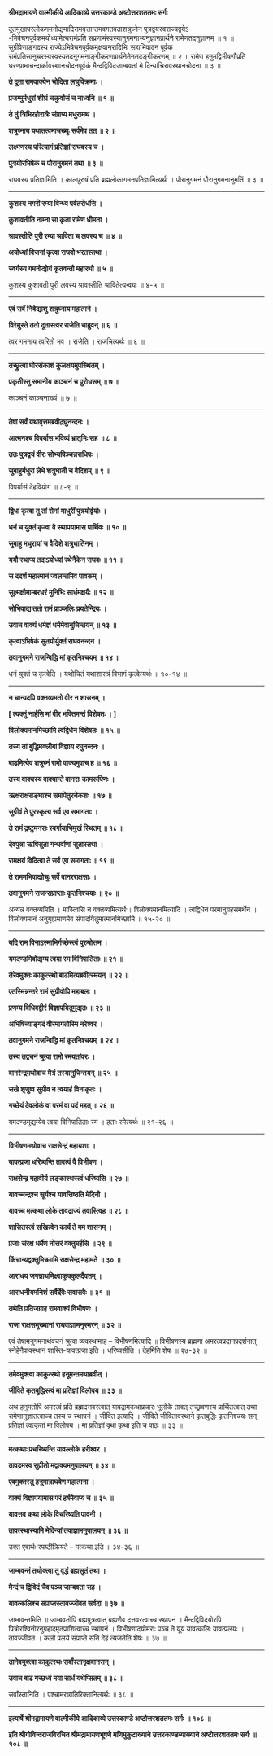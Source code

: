**श्रीमद्रामायणे वाल्मीकीये आदिकाव्ये उत्तरकाण्डे अष्टोत्तरशततमः सर्गः**

दूतमुखापरलोकगमनोद्यमादिरामवृत्तान्तमवगतवताशत्रुघ्नेन पुत्रद्वयस्वराज्यद्वयेऽ -भिषेचनपूर्वकमयोध्यामेत्यरामंप्रति सप्रणामंस्वस्यानुगमनाभ्यनुज्ञानप्रार्थने रामेणतदनुज्ञानम् ॥ १ ॥ सुग्रीवेणाङ्गदस्य राज्येऽभिषेचनपूर्वकमृक्षवानरादिभिः सहाभिवादन पूर्वक रामंप्रतिसानुचरस्यस्वस्यतदनुगमनाङ्गीकरणप्रार्थनेतेनतदङ्गीकरणम् ॥ २ ॥ रामेण हनुमद्विभीषणौप्रति धरण्यामाचन्द्रार्कावस्थानचोदनपूर्वकं मैन्दद्विविदजाम्बवतां मे दिन्यांचिरावस्थानचोदना ॥ ३ ॥

**ते दूता रामवाक्येन चोदिता लघुविक्रमाः ।**

**प्रजग्मुर्मधुरां शीघ्रं चक्रुर्वासं च नाध्वनि ॥ १ ॥**

**ते तुं त्रिभिरहोरात्रैः संप्राप्य मधुरामथ ।**

**शत्रुघ्नाय यथातत्वमाचख्युः सर्वमेव तत् ॥ २ ॥**

**लक्ष्मणस्य परित्यागं प्रतिज्ञां राघवस्य च ।**

**पुत्रयोरभिषेकं च पौरानुगमनं तथा ॥ ३ ॥**

राघवस्य प्रतिज्ञामिति । कालपुरुषं प्रति ब्रह्मलोकागमनप्रतिज्ञामित्यर्थः । पौरानुगमनं पौरानुगमनानुमतिं ॥ ३ ॥

****

**कुशस्य नगरी रम्या विन्ध्य पर्वतरोधसि ।**

**कुशावतीति नाम्ना सा कृता रामेण धीमता ।**

**श्रावस्तीति पुरी रम्या श्राविता च लवस्य च ॥ ४ ॥**

**अयोध्यां विजनां कृत्वा राघवो भरतस्तथा ।**

**स्वर्गस्य गमनोद्योगं कृतवन्तौ महारथौ ॥ ५ ॥**

कुशस्य कुशावती पुरी लवस्य श्रावस्तीति श्रावितेत्यन्वयः ॥ ४-५ ॥

****

**एवं सर्वं निवेद्याशु शत्रुघ्नाय महात्मने ।**

**विरेमुस्ते ततो दूतास्त्वर राजेति चाब्रुवन् ॥ ६ ॥**

त्वर गमनाय त्वरितो भव । राजेति । राजन्नित्यर्थः ॥ ६ ॥

****

**तच्छ्रुत्वा घोरसंकाशं कुलक्षयमुपस्थितम् ।**

**प्रकृतीस्तु समानीय काञ्चनं च पुरोधसम् ॥ ७ ॥**

काञ्चनं काञ्चनाख्यं ॥ ७ ॥

****

**तेषां सर्वं यथावृत्तमब्रवीद्रघुनन्दनः ।**

**आत्मनश्च विपर्यास भविष्यं भ्रातृभिः सह ॥ ८ ॥**

**ततः पुत्रद्वयं वीरः सोभ्यषिञ्चन्नराधिपः ।**

**सुबाहुर्मधुरां लेभे शत्रुघाती च वैदिशम् ॥ ९ ॥**

विपर्यासं देहवियोगं ॥ ८-९ ॥

****

**द्विधा कृत्वा तु तां सेनां माधुरीं पुत्रयोर्द्वयोः ।**

**धनं च युक्तं कृत्वा वै स्थापयामास पार्थिवः ॥ १० ॥**

**सुबाहु मधुरायां च वैदिशे शत्रुधातिनम् ।**

**ययौ स्थाप्य तदाऽयोध्यां रथेनैकेन राघवः ॥ ११ ॥**

**स ददर्श महात्मानं ज्वलन्तमिव पावकम् ।**

**सूक्ष्मक्षौमाम्बरधरं मुनिभिः सार्धमक्षयैः ॥ १२ ॥**

**सोभिवाद्य ततो रामं प्राञ्जलिः प्रयतेन्द्रियः ।**

**उवाच वाक्यं धर्मज्ञं धर्ममेवानुचिन्तयन् ॥ १३ ॥**

**कृत्वाऽभिषेकं सुतयोर्युक्तं राघवनन्दन ।**

**तवानुगमने राजन्विद्धि मां कृतनिश्चयम् ॥ १४ ॥**

धनं युक्तं च कृत्वेति । यथोचितं यथाशास्त्रं विभागं कृत्वेत्यर्थः ॥ १०-१४ ॥

****

**न चान्यदपि वक्तव्यमतो वीर न शासनम् ।**

**\[ त्यक्तुं नार्हसि मां वीर भक्तिमन्तं विशेषतः । \]**

**विलोक्यमानमिच्छामि त्वद्विधेन विशेषतः ॥ १५ ॥**

**तस्य तां बुद्धिमक्लीबां विज्ञाय रघुनन्दनः ।**

**बाढमित्येव शत्रुघ्नं रामो वाक्यमुवाच ह ॥ १६ ॥**

**तस्य वाक्यस्य वाक्यान्ते वानराः कामरूपिणः ।**

**ऋक्षराक्षसङ्घाश्च समापेतुरनेकशः ॥ १७ ॥**

**सुग्रीवं ते पुरस्कृत्य सर्व एव समागताः ।**

**ते रामं द्रष्टुमनसः स्वर्गायाभिमुखं स्थितम् ॥ १८ ॥**

**देवपुत्रा ऋषिसुता गन्धर्वाणां सुतास्तथा ।**

**रामक्षयं विदित्वा ते सर्व एव समागताः ॥ १९ ॥**

**ते राममभिवाद्योचुः सर्वे वानरराक्षसाः ।**

**तवानुगमने राजन्सप्राप्ताः कृतनिश्चयाः ॥ २० ॥**

अन्यन्न वक्तव्यमिति । मास्त्विसि न वक्तव्यमित्यर्थः। विलोक्यमानमित्यादि । त्वद्विधेन परमानुग्रहसमर्थेन । विलोक्यमानं अनुगृह्यमाणमेव संपादयितुमात्मानमिच्छामि ॥ १५-२० ॥

****

**यदि राम विनाऽस्माभिर्गच्छेस्त्वं पुरुषोत्तम ।**

**यमदण्डमिवोद्यम्य त्वया स्म विनिपातिताः ॥ २१ ॥**

**तैरेवमुक्तः काकुत्स्थो बाढमित्यब्रवीत्स्मयन् ॥ २२ ॥**

**एतस्मिन्नन्तरे रामं सुग्रीवोपि महाबलः ।**

**प्रणम्य विधिवद्वीरं विज्ञापयितुमुद्यतः ॥ २३ ॥**

**अभिषिच्याङ्गदं वीरमागतोस्मि नरेश्वर ।**

**तवानुगमने राजन्विद्धि मां कृतनिश्चयम् ॥ २४ ॥**

**तस्य तद्वचनं श्रुत्वा रामो रमयतांवरः ।**

**वानरेन्द्रमथोवाच मैत्रं तस्यानुचिन्तयन् ॥ २५ ॥**

**सखे शृणुष्व सुग्रीव न त्वयाहं विनाकृतः ।**

**गच्छेयं देवलोकं वा परमं वा पदं महत् ॥ २६ ॥**

यमदण्डमुद्यम्येव त्वया विनिपातिताः स्म । हताः स्मेत्यर्थः ॥ २१-२६ ॥

****

**विभीषणमथोवाच राक्षसेन्द्रं महायशाः ।**

**यावत्प्रजा धरिष्यन्ति तावत्वं वै विभीषण ।**

**राक्षसेन्द्र महावीर्य लङ्कास्थस्त्वं धरिष्यसि ॥ २७ ॥**

**यावच्चन्द्रश्च सूर्यश्च यावत्तिष्ठति मेदिनी ।**

**यावच्च मत्कथा लोके तावद्राज्यं तवास्त्विह ॥ २८ ॥**

**शासितस्त्वं सखित्वेन कार्यं ते मम शासनम् ।**

**प्रजाः संरक्ष धर्मेण नोत्तरं वक्तुमर्हसि ॥ २९ ॥**

**किंचान्यद्वक्तुमिच्छामि राक्षसेन्द्र महामते ॥ ३० ॥**

**आराधय जगन्नाथमिक्ष्वाकुक्कुलदैवतम् ।**

**आराधनीयमनिशं सर्वैर्देवैः सवासवैः ॥ ३१ ॥**

**तथेति प्रतिजग्राह रामवाक्यं विभीषणः ।**

**राजा राक्षसमुख्यानां राघवाज्ञामनुस्मरन् ॥ ३२ ॥**

एवं तेषामनुगमनार्थवचनं श्रुत्वा व्यवस्थामाह – विभीषणमित्यादि ॥ विभीषणस्य ब्रह्मणा अमरत्वप्रदानप्रदर्शनात् स्नेहेनैवावस्थानं शास्ति-यावत्प्रजा इति । धरिष्यसीति । देहमिति शेषः ॥ २७-३२ ॥

****

**तमेवमुक्त्वा काकुत्स्थो हनूमन्तमथाब्रवीत् ।**

**जीविते कृतबुद्धिस्त्वं मा प्रतिज्ञां विलोपय ॥ ३३ ॥**

अथ हनुमतोपि अमरत्वं प्रति ब्रह्मदत्तवरत्वात् यावद्रामकथाप्रचारः भूलोके तावत् तच्छ्रवणस्य प्रार्थितत्वात् तथा रामेणानुज्ञातत्वाच्च तस्य च स्थापनं । जीवित इत्यादि । जीविते जीवितावस्थाने कृतबुद्धिः कृतनिश्चयः सन् प्रतिज्ञां त्वत्कृतां मा विलोपय । मा प्रतिज्ञां वृथा कृथा इति च पाठः ॥ ३३ ॥

****

**मत्कथाः प्रचरिष्यन्ति यावल्लोके हरीश्वर ।**

**तावद्रमस्व सुप्रीतो मद्वाक्यमनुपालयन् ॥ ३४ ॥**

**एवमुक्तस्तु हनुमान्राघवेण महात्मना ।**

**वाक्यं विज्ञापयामास परं हर्षमैवाप्य च ॥ ३५ ॥**

**यावत्तव कथा लोके विचरिष्यति पावनी ।**

**तावत्स्थास्यामि मेदिन्यां तवाज्ञामनुपालयन् ॥ ३६ ॥**

उक्त एवार्थः स्पष्टीक्रियते – मत्कथा इति ॥ ३४-३६ ॥

****

**जाम्बवन्तं तथोक्त्वा तु वृद्धं ब्रह्मसुतं तथा ।**

**मैन्दं च द्विविदं चैव पञ्च जाम्बवता सह ।**

**यावत्कलिश्च संप्राप्तस्तावज्जीवत सर्वदा ॥ ३७ ॥**

जाम्बवन्तमिति ॥ जाम्बवतोपि ब्रह्मपुत्रत्वात् ब्रह्मणैव दत्तवरत्वाच्च स्थापनं । मैन्दद्विविदयोरपि पित्रोरश्विनोरनुग्रहादमृतप्राशित्वाच्च स्थापनं । विभीषणादयोमराः पञ्च ते यूयं यावत्कलिः यावत्प्रलयः । तावज्जीवत । कलौ प्रलये संप्राप्ते सति देहं त्यजतेति शेषंः ॥ ३७ ॥

****

**तानेवमुक्त्वा काकुत्स्थः सर्वांस्तानृक्षवानरान् ।**

**उवाच बाढं गच्छध्वं मया सार्धं यथेप्सितम् ॥ ३८ ॥**

सर्वांस्तानिति । पश्चामरव्यतिरिक्तानित्यर्थः ॥ ३८ ॥

****

**इत्यार्षे श्रीमद्रामायणे वाल्मीकीये आदिकाव्ये उत्तरकाण्डे अष्टोत्तरशततमः सर्गः ॥ १०८ ॥**

**इति श्रीगोविन्दराजविरचित श्रीमद्रामायणभूषणे मणिमुकुटाख्याने उत्तरकाण्डव्याख्याने अष्टोत्तरशततमः सर्गः ॥ १०८ ॥**
